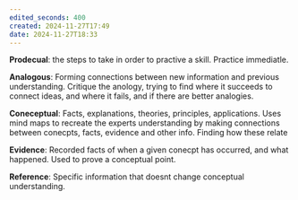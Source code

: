 ```yaml
---
edited_seconds: 400
created: 2024-11-27T17:49
date: 2024-11-27T18:33
---
```

**Prodecual**: the steps to take in order to practive a skill.
Practice immediatle.

**Analogous**: Forming connections between new information and previous understanding.
Critique the anology, trying to find where it succeeds to connect ideas, and where it fails, and if there are better analogies.

**Coneceptual**: Facts, explanations, theories, principles, applications.
Uses mind maps to recreate the experts understanding by making connections between conecpts, facts, evidence and other info. Finding how these relate 

**Evidence**: Recorded facts of when a given conecpt has occurred, and what happened. Used to prove a conceptual point.

**Reference**: Specific information that doesnt change conceptual understanding.